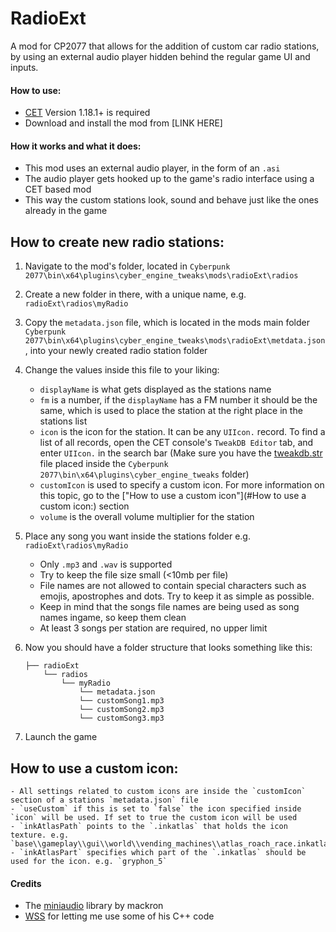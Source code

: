 # RadioExt
A mod for CP2077 that allows for the addition of custom car radio stations, by using an external audio player hidden behind the regular game UI and inputs.

#### How to use:

- [CET](https://github.com/yamashi/CyberEngineTweaks) Version 1.18.1+ is required
- Download and install the mod from [LINK HERE]

#### How it works and what it does:

- This mod uses an external audio player, in the form of an `.asi`
- The audio player gets hooked up to the game's radio interface using a CET based mod
- This way the custom stations look, sound and behave just like the ones already in the game

## How to create new radio stations:

1. Navigate to the mod's folder, located in `Cyberpunk 2077\bin\x64\plugins\cyber_engine_tweaks\mods\radioExt\radios`

2. Create a new folder in there, with a unique name, e.g. `radioExt\radios\myRadio`

3. Copy the `metadata.json` file, which is located in the mods main folder `Cyberpunk 2077\bin\x64\plugins\cyber_engine_tweaks\mods\radioExt\metdata.json`, into your newly created radio station folder

4. Change the values inside this file to your liking:
	- `displayName` is what gets displayed as the stations name
	- `fm` is a number, if the `displayName` has a FM number it should be the same, which is used to place the station at the right place in the stations list
	- `icon` is the icon for the station. It can be any `UIIcon.` record. To find a list of all records, open the CET console's `TweakDB Editor` tab, and enter `UIIcon.` in the search bar (Make sure you have the [tweakdb.str](https://cdn-l-cyberpunk.cdprojektred.com/metadata-1.5.2.zip) file placed inside the `Cyberpunk 2077\bin\x64\plugins\cyber_engine_tweaks` folder)
	- `customIcon` is used to specify a custom icon. For more information on this topic, go to the ["How to use a custom icon"](#How to use a custom icon:) section
	- `volume` is the overall volume multiplier for the station

5. Place any song you want inside the stations folder e.g. `radioExt\radios\myRadio`
	-  Only `.mp3` and `.wav` is supported
	- Try to keep the file size small (<10mb per file)
	- File names are not allowed to contain special characters such as emojis, apostrophes and dots. Try to keep it as simple as possible.
	- Keep in mind that the songs file names are being used as song names ingame, so keep them clean
	- At least 3 songs per station are required, no upper limit

6. Now you should have a folder structure that looks something like this:
	```
	├── radioExt
		└── radios
			└── myRadio
				└── metadata.json
				└── customSong1.mp3
				└── customSong2.mp3
				└── customSong3.mp3
	```

7. Launch the game

## How to use a custom icon:
	- All settings related to custom icons are inside the `customIcon` section of a stations `metadata.json` file
	- `useCustom` if this is set to `false` the icon specified inside `icon` will be used. If set to true the custom icon will be used
	- `inkAtlasPath` points to the `.inkatlas` that holds the icon texture. e.g. `base\\gameplay\\gui\\world\\vending_machines\\atlas_roach_race.inkatlas`
	- `inkAtlasPart` specifies which part of the `.inkatlas` should be used for the icon. e.g. `gryphon_5`

#### Credits
- The [miniaudio](https://github.com/mackron/miniaudio) library by mackron
- [WSS](https://github.com/WSSDude420) for letting me use some of his C++ code